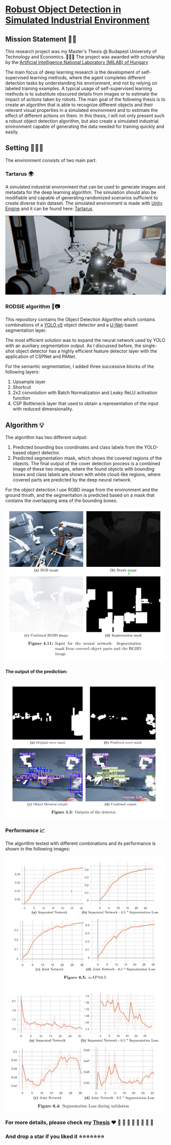 # [Robust Object Detection in Simulated Industrial Environment](https://github.com/paszti96/RODSIE_yolov5/blob/main/Robust%20Object%20Detection%20in%20SImulated%20Environment.pdf)

## Mission Statement 👨‍🎓
This research project was my Master's Thesis @ Budapest University of Technology and Economics. 👨🏻‍🎓
The project was awarded with scholarship by the [Artificial Intelligence National Laboratory (MILAB) of Hungary](https://mi.nemzetilabor.hu/) 

The main focus of deep learning research is the development of self-supervised learning methods, where the agent completes different detection tasks by understanding his environment, and not by relying on labeled training examples. A typical usage of self-supervised learning methods is to substitute obscured details from images or
to estimate the impact of actions taken by robots. The main goal of the following thesis is to create an algorithm that is able to recognize different objects and their
relevant visual properties in a simulated environment and to estimate the effect of different actions on them. In this thesis, I will not only present such a robust object
detection algorithm, but also create a simulated industrial environment capable of generating the data needed for training quickly and easily.

## Setting 👨🏻‍💻
The environment consists of two main part: 
### Tartarus 🌍
A simulated industrial environment that can be used to generate images and metadata for the deep learning algorithm. The simulation should also be modifiable and capable of generating randomized scenarios sufficient to create diverse train dataset. 
The simulated environment is made with [Unity Engine](https://unity.com/) and it can be found here: [Tartarus](https://github.com/paszti96/Tartarus).

![Tartarus](https://github.com/paszti96/RODSIE_yolov5/blob/main/images/conv_post.PNG "Environment")

### RODSIE algorithm 🤖📷
This repository contains the Object Detection Algorithm which contains combinations of a [YOLO v5](https://github.com/ultralytics/yolov5) object detector and a [U-Net](https://en.wikipedia.org/wiki/U-Net)-based segmentation layer.

The most efficient solution was to expand the neural network used by YOLO with an auxiliary segmentation output. As I discussed before, the single-shot object detector has a highly efficient feature detector layer with the application of CSPNet and PANet.

For the semantic segmentation, I added three successive blocks of the following
layers:
1. Upsample layer
2. Shortcut
3. 2x2 convolution with Batch Normalization and Leaky ReLU activation function
4. CSP Bottleneck layer that used to obtain a representation of the input with reduced dimensionality.

## Algorithm 💡
The algorithm has two different output:
1. Predicted bounding box coordinates and class labels from the YOLO-based object detector.
2. Predicted segmentation mask, which shows the covered regions of the objects. The final output of the cover detection process is a combined image of these two images, where the found objects with bounding boxes and class labels are shown with white cloud-like regions, where covered parts are predicted by the deep neural network.

For the object detection I use RGBD image from the environment and the ground thruth, and the segmentation is predicted based on a mask that contains the overlapping area of the bounding boxes.

![Input](https://github.com/paszti96/RODSIE_yolov5/blob/main/images/input.png "Input image")

#### The output of the prediction:

![Output](https://github.com/paszti96/RODSIE_yolov5/blob/main/images/output.png "Prediction otput")

### Performance 📈
The algorithm tested with different combinations and its performance is shown in the following images:

![MAP](https://github.com/paszti96/RODSIE_yolov5/blob/main/images/map.png)
![Segmentation loss](https://github.com/paszti96/RODSIE_yolov5/blob/main/images/segmentation%20loss.png)

### For more details, please check my [Thesis](https://github.com/paszti96/RODSIE_yolov5/blob/main/Robust%20Object%20Detection%20in%20SImulated%20Environment.pdf) ❤️ 🧡 💛 💚 💙 💜 🖤 🤍 🤎
### And drop a star if you liked it ⭐️⭐️⭐️⭐️⭐️⭐️⭐️
